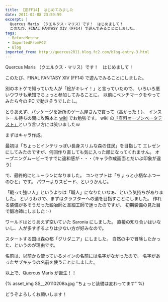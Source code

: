 ```yaml
---
title: 【旧FF14】 はじめてみました
date: 2011-02-08 23:59:59
excerpt: |
  Quercus Maris （クエルクス・マリス）です！　はじめまして！
  このたび、FINAL FANTASY XIV (FF14) で遊んでみることにしました。
tags:
 - BeforeMeteor
 - ImportedFromFC2
 - Blog
imported_from: http://quercus2011.blog.fc2.com/blog-entry-3.html
---
```

Quercus Maris （クエルクス・マリス）です！　はじめまして！

このたび、FINAL FANTASY XIV (FF14) で遊んでみることにしました。

別のネトゲで知っていた人が「絵がキレイ！」と言っていたので、
いろいろ悪いウワサも承知でちょっと参加してみることに。
以前にベンチマークをやってみたら今の PC で動きそうでしたし。

とりあえず、パッケージを近所のゲーム屋さんで買って（高かった！）、
インストール待ちの間に攻略本と [wiki](http://ff14n.wikiwiki.jp) でお勉強です。
wiki の[「有料オープンベータテスト」](http://ff14n.wikiwiki.jp/?FAQ#qd802688)という言い方には笑いましたｗ



まずはキャラ作成。

最初は「ちょっとインテリっぽい長身スリムな森の住民」を目指して
エレゼンにしてみたのですが、何回作り直しても気に入った顔になってくれません。
オープニングムービーですでに違和感が・・・（キャラ作成画面とだいぶ印象が違う）

で、最終的にヒューランになりました。
コンセプトは「ちょっと小柄なふつーのひと」です。
パワーよりスピード、というかんじ。

「戦って強い人」というよりは「職人」になりたいなぁ、という気持ちがありました。
というわけで、まずはクラフターへの道を目指すことにしました。
作れる装備が多そうだった鍛冶師と革細工師で迷ったのですが、
初期装備の見た目で鍛冶師にしました :-)

ワールドはとりあえず空いていた Saronia にしました。
直接の知り合いはいないし、人が多すぎるよりは少ない方が好みなので。

スタートする国は森の都「グリダニア」にしました。
自然の中で冒険したかった、というのが理由です。

名前は、以前から使っているメインの名前には名字がなかったので、
名字があったサブキャラの名前を使うことにしました。

以上で、Quercus Maris が誕生！！


{% asset_img SS__20110208a.jpg "ちょっと装備は変わってます" %}


どうぞよろしくお願いします！
